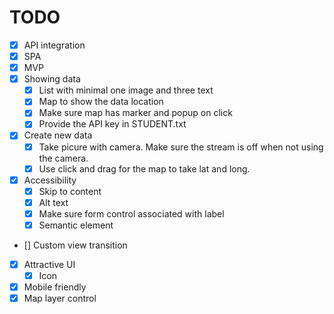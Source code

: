 # TODO

- [x] API integration
- [x] SPA
- [x] MVP
- [x] Showing data
  - [x] List with minimal one image and three text
  - [x] Map to show the data location
  - [x] Make sure map has marker and popup on click
  - [x] Provide the API key in STUDENT.txt
- [x] Create new data
  - [x] Take picure with camera. Make sure the stream is off when not using the camera.
  - [x] Use click and drag for the map to take lat and long.
- [x] Accessibility
  - [x] Skip to content
  - [x] Alt text
  - [x] Make sure form control associated with label
  - [x] Semantic element
- [] Custom view transition
- [x] Attractive UI
  - [x] Icon
- [x] Mobile friendly
- [x] Map layer control
